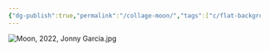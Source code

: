 ```yaml
---
{"dg-publish":true,"permalink":"/collage-moon/","tags":["c/flat-background","c/moon","c/abstract","c/white","c/colorfull","c/woman","c/face","c/2022","c/PK"],"created":"2024-01-17T08:53:44.000-05:00","updated":"2024-04-15T12:04:36.172-04:00"}
---
```



![Moon, 2022, Jonny Garcia.jpg](/img/user/MEDIA/Moon,%202022,%20Jonny%20Garcia.jpg)
